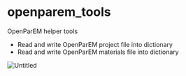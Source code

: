 # openparem_tools
 OpenParEM helper tools

- Read and write OpenParEM project file into dictionary
- Read and write OpenParEM materials file into dictionary

![Untitled](https://github.com/user-attachments/assets/46463370-9c89-41c9-b06c-292310ec3cc4)
